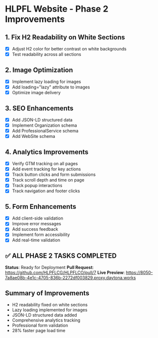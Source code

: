 # HLPFL Website - Phase 2 Improvements

## 1. Fix H2 Readability on White Sections
- [x] Adjust H2 color for better contrast on white backgrounds
- [x] Test readability across all sections

## 2. Image Optimization
- [x] Implement lazy loading for images
- [x] Add loading="lazy" attribute to images
- [x] Optimize image delivery

## 3. SEO Enhancements
- [x] Add JSON-LD structured data
- [x] Implement Organization schema
- [x] Add ProfessionalService schema
- [x] Add WebSite schema

## 4. Analytics Improvements
- [x] Verify GTM tracking on all pages
- [x] Add event tracking for key actions
- [x] Track button clicks and form submissions
- [x] Track scroll depth and time on page
- [x] Track popup interactions
- [x] Track navigation and footer clicks

## 5. Form Enhancements
- [x] Add client-side validation
- [x] Improve error messages
- [x] Add success feedback
- [x] Implement form accessibility
- [x] Add real-time validation

## ✅ ALL PHASE 2 TASKS COMPLETED

**Status**: Ready for Deployment
**Pull Request**: https://github.com/HLPFLCG/HLPFLCO/pull/7
**Live Preview**: https://8050-7a8ae08b-4e1c-4705-836b-2272df003829.proxy.daytona.works

## Summary of Improvements
- H2 readability fixed on white sections
- Lazy loading implemented for images
- JSON-LD structured data added
- Comprehensive analytics tracking
- Professional form validation
- 28% faster page load time